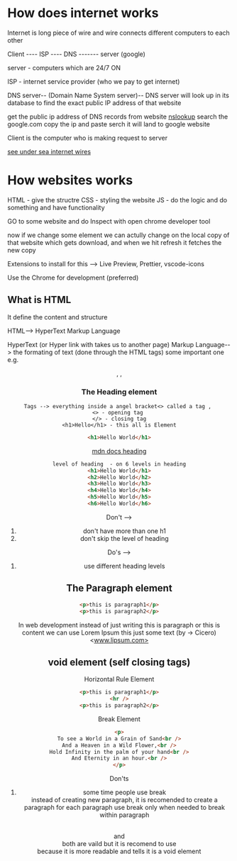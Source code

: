 # How does internet works 

Internet is long piece of wire and wire connects different computers to each other

Client ---- ISP ---- DNS ------- server (google)

server - computers which are 24/7 ON

ISP - internet service provider (who we pay to get internet)

DNS server-- (Domain Name System server)-- DNS server will look up in its database to find the exact public IP address of that website

get the public ip address of DNS records from website 
[nslookup](https://www.nslookup.io/)
search the google.com
copy the ip and paste serch it will land to google website


Client is the computer who is making request to server

[see under sea internet wires](https://www.submarinecablemap.com/)


# How websites works 

HTML - give the structre 
CSS - styling the website
JS - do the logic and do something and have functionality 

GO to some website and do Inspect with open chrome developer tool

now if we change some element we can actully change on the local copy of that website which gets download, and when we hit refresh it fetches the new copy

Extensions to install for this --> Live Preview, Prettier, vscode-icons

Use the Chrome for development (preferred)

## What is HTML
It define the content and structure

HTML--> HyperText Markup Language

HyperText (or Hyper link with takes us to another page)
Markup Language--> the formating of text (done through the HTML tags)
some important one e.g. <header>, <botton>, <body>

### The Heading element

```text
Tags --> everything inside a angel bracket<> called a tag , 
<> - opening tag 
</> - closing tag
<h1>Hello</h1> - this all is Element
```

```html
<h1>Hello World</h1>
```

[mdn docs heading](https://developer.mozilla.org/en-US/docs/Web/HTML/Element/Heading_Elements)

```html
level of heading  - on 6 levels in heading
<h1>Hello World</h1>
<h2>Hello World</h2>
<h3>Hello World</h3>
<h4>Hello World</h4>
<h5>Hello World</h5>
<h6>Hello World</h6>
```

Don't --> 
1. don't have more than one h1
2. don't skip the level of heading

Do's --> 
1. use different heading levels

## The Paragraph element
```html
<p>this is paragraph1</p>
<p>this is paragraph2</p>

```

In web development instead of just writing this is paragraph or this is content we can use Lorem Ipsum this just some text (by -> Cicero)
<www.lipsum.com>

## void element (self closing tags)

Horizontal Rule Element  
```html
<p>this is paragraph1</p>
<hr />
<p>this is paragraph2</p>

```

Break Element
```html
<p>
To see a World in a Grain of Sand<br />
And a Heaven in a Wild Flower,<br />
Hold Infinity in the palm of your hand<br />
And Eternity in an hour.<br />
</p>
```

Don'ts
1. some time people use break<br /> instead of creating new paragraph, it is recomended to create a paragraph for each paragraph
use break only when needed to break within paragraph

<br> and <br /> both are vaild but it is recomend to use <br /> because it is more readable and tells it is a void element